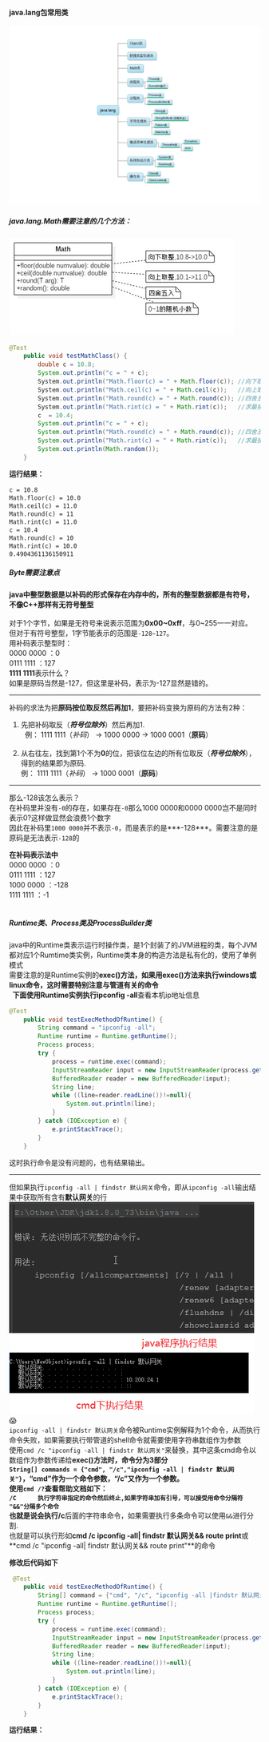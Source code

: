 #### java.lang包常用类     

![java.lang常用类](https://github.com/HurricanGod/Home/blob/master/img/java.lang.jpeg)

##### java.lang.Math需要注意的几个方法：        
![Math类需要注意的方法](https://github.com/HurricanGod/Home/blob/master/img/Math.jpg)     

```java
@Test
    public void testMathClass() {
        double c = 10.8;
        System.out.println("c = " + c);
        System.out.println("Math.floor(c) = " + Math.floor(c)); //向下取整,返回double类型 10.0
        System.out.println("Math.ceil(c) = " + Math.ceil(c));   //向上取整,返回double类型 11.0
        System.out.println("Math.round(c) = " + Math.round(c)); //四舍五入 11
        System.out.println("Math.rint(c) = " + Math.rint(c));   //求最接近c的数 11.0
        c  = 10.4;
        System.out.println("c = " + c);
        System.out.println("Math.round(c) = " + Math.round(c)); //四舍五入 10
        System.out.println("Math.rint(c) = " + Math.rint(c));   //求最接近c的数 10.0
        System.out.println(Math.random());
    }

```

>>
**运行结果：**
```
c = 10.8
Math.floor(c) = 10.0
Math.ceil(c) = 11.0
Math.round(c) = 11
Math.rint(c) = 11.0
c = 10.4
Math.round(c) = 10
Math.rint(c) = 10.0
0.4904361136150911
```  

##### Byte需要注意点

**java中整型数据是以补码的形式保存在内存中的，所有的整型数据都是有符号，不像C++那样有无符号整型**<br><br>
对于1个字节，如果是无符号来说表示范围为**0x00~0xff**，与0~255一一对应。<br>
但对于有符号整型，1字节能表示的范围是`-128~127`。<br>
用补码表示整型时：<br>
0000 0000 ：0 <br>
0111 1111 ：127<br>
**1111 1111**表示什么？<br>
如果是原码当然是-127，但这里是补码，表示为-127显然是错的。 <br>

----

补码的求法为把**原码按位取反然后再加1**，要把补码变换为原码的方法有2种：<br>
1. 先把补码取反（***符号位除外***）然后再加1. <br>
   例： 1111 1111（*补码*） → 1000 0000 → 1000 0001（**原码**）  <br> 
2. 从右往左，找到第1个不为**0**的位，把该位左边的所有位取反（***符号位除外***），得到的结果即为原码.<br>
   例： 1111 1111（*补码*） → 1000 0001（**原码**）<br>

-----
那么-128该怎么表示？<br>
    在补码里并没有`-0`的存在，如果存在`-0`那么1000 0000和0000 0000岂不是同时表示0?这样做显然会浪费1个数字<br>
因此在补码里`1000 0000`并不表示`-0`，而是表示的是***-128***。需要注意的是原码是无法表示`-128`的<br>

**在补码表示法中**<br>
0000 0000 ：0    <br>
0111 1111 ：127  <br>
1000 0000 ：-128 <br>
1111 1111 ：-1   <br>
 
##### Runtime类、Process类及ProcessBuilder类 
java中的Runtime类表示运行时操作类，是1个封装了的JVM进程的类，每个JVM都对应1个Rumtime类实例，Runtime类本身的构造方法是私有化的，使用了单例模式<br>
需要注意的是Runtime实例的**exec()**方法，如果用exec()方法来执行windows或linux命令，这时需要特别注意与管道有关的命令<br/>
 
下面使用Runtime实例执行**ipconfig -all**查看本机ip地址信息<br>
```java
@Test
    public void testExecMethodOfRuntime() {
        String command = "ipconfig -all";
        Runtime runtime = Runtime.getRuntime();
        Process process;
        try {
            process = runtime.exec(command);
            InputStreamReader input = new InputStreamReader(process.getInputStream(), "GBK");
            BufferedReader reader = new BufferedReader(input);
            String line;
            while ((line=reader.readLine())!=null){
                System.out.println(line);
            }
        } catch (IOException e) {
            e.printStackTrace();
        }
    }
```
这时执行命令是没有问题的，也有结果输出。<br>

-----

但如果执行``ipconfig -all | findstr 默认网关``命令，即从``ipconfig -all``输出结果中获取所有含有**默认网关**的行
![运行结果比较](https://github.com/HurricanGod/Home/blob/master/img/runtimeExec.png)
:scream:
<br>``ipconfig -all | findstr 默认网关``命令被Runtime实例解释为1个命令，从而执行命令失败，如果需要执行带管道的shell命令就需要使用字符串数组作为参数
<br>使用``cmd /c "ipconfig -all | findstr 默认网关"``来替换，其中这条cmd命令以数组作为参数传递给**exec()**方法时，命令分为3部分
<br>``String[] commands = {"cmd", "/c","ipconfig -all | findstr 默认网关"}``，“**cmd**”作为一个命令参数，“/c”又作为一个参数。
<br>使用`cmd /?`查看帮助文档如下：
<br>``/C      执行字符串指定的命令然后终止,如果字符串加有引号，可以接受用命令分隔符 "&&"分隔多个命令``
<br>也就是说会执行**/c**后面的字符串命令，如果需要执行多条命令可以使用``&&``进行分割.
<br>也就是可以执行形如**cmd /c ipconfig -all| findstr 默认网关&& route print**或
<br>**cmd /c "ipconfig -all| findstr 默认网关&& route print"**的命令<br>

**修改后代码如下**
```java
 @Test
    public void testExecMethodOfRuntime() {
        String[] command = {"cmd", "/c", "ipconfig -all |findstr 默认网关"};
        Runtime runtime = Runtime.getRuntime();
        Process process;
        try {
            process = runtime.exec(command);
            InputStreamReader input = new InputStreamReader(process.getInputStream(), "GBK");
            BufferedReader reader = new BufferedReader(input);
            String line;
            while ((line=reader.readLine())!=null){
                System.out.println(line);
            }
        } catch (IOException e) {
            e.printStackTrace();
        }
    }
```
**运行结果：**<br>


 

